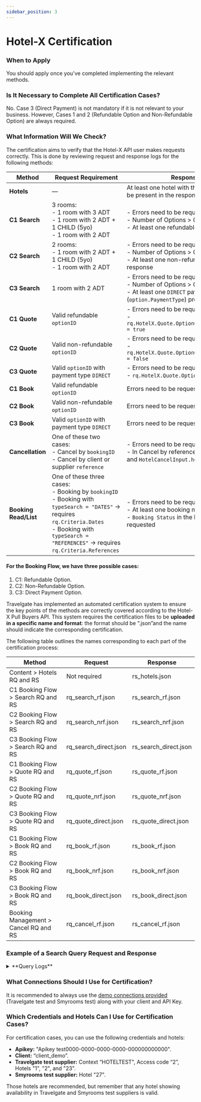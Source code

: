 ```yaml
---
sidebar_position: 3
---
```


# Hotel-X Certification

### When to Apply
You should apply once you've completed implementing the relevant methods.

### Is It Necessary to Complete All Certification Cases?
No. Case 3 (Direct Payment) is not mandatory if it is not relevant to your business. However, Cases 1 and 2 (Refundable Option and Non-Refundable Option) are always required.

### What Information Will We Check?
The certification aims to verify that the Hotel-X API user makes requests correctly. This is done by reviewing request and response logs for the following methods:


| Method       | Request Requirement                                                                 | Response Requirement                                                                 |
|--------------|--------------------------------------------------------------------------------------|--------------------------------------------------------------------------------------|
| **Hotels**   | —                                                                                    | At least one hotel with the requested `hotelCode` should be present in the response. |
| **C1 Search**| 3 rooms:&nbsp;<br />- 1 room with 3 ADT&nbsp;<br />- 1 room with 2 ADT + 1 CHILD (5yo)&nbsp;<br />- 1 room with 2 ADT&nbsp;<br /> | - Errors need to be requested in response but empty&nbsp;<br />- Number of Options > 0&nbsp;<br />- At least one refundable option present in response |
| **C2 Search**| 2 rooms:&nbsp;<br />- 1 room with 2 ADT + 1 CHILD (5yo)&nbsp;<br />- 1 room with 2 ADT&nbsp;<br /> | - Errors need to be requested in response but empty&nbsp;<br />- Number of Options > 0&nbsp;<br />- At least one non-refundable option present in response |
| **C3 Search**| 1 room with 2 ADT&nbsp;<br /> | - Errors need to be requested in response but empty&nbsp;<br />- Number of Options > 0&nbsp;<br />- At least one `DIRECT` payment type option (`option.PaymentType`) present in response |
| **C1 Quote** | Valid refundable `optionID`&nbsp;<br /> | - Errors need to be requested in response but empty&nbsp;<br />- `rq.HotelX.Quote.OptionQuote.CancelPolicy.Refundable = true` |
| **C2 Quote** | Valid non-refundable `optionID`&nbsp;<br /> | - Errors need to be requested in response but empty&nbsp;<br />- `rq.HotelX.Quote.OptionQuote.CancelPolicy.Refundable = false` |
| **C3 Quote** | Valid `optionID` with payment type `DIRECT`&nbsp;<br /> | - Errors need to be requested in response but empty&nbsp;<br />- `rq.HotelX.Quote.OptionQuote.PaymentType = DIRECT` |
| **C1 Book**  | Valid refundable `optionID`&nbsp;<br /> | Errors need to be requested in response but empty |
| **C2 Book**  | Valid non-refundable `optionID`&nbsp;<br /> | Errors need to be requested in response but empty |
| **C3 Book**  | Valid `optionID` with payment type `DIRECT`&nbsp;<br /> | Errors need to be requested in response but empty |
| **Cancellation** | One of these two cases:&nbsp;<br />- Cancel by `bookingID`&nbsp;<br />- Cancel by client or supplier `reference` &nbsp;<br /> | - Errors need to be requested in response but empty&nbsp;<br />- In Cancel by reference, `HotelCancelInput.reference` and `HotelCancelInput.hotelCode` should be requested |
| **Booking Read/List** | One of these three cases:&nbsp;<br />- Booking by `bookingID`&nbsp;<br />- Booking with `typeSearch = "DATES"` → requires `rq.Criteria.Dates`&nbsp;<br />- Booking with `typeSearch = "REFERENCES"` → requires `rq.Criteria.References`&nbsp;<br /> | - Errors need to be requested in response but empty&nbsp;<br />- At least one booking must be found in the response&nbsp;<br />- `Booking Status` in the booking object must be requested |


#### For the Booking Flow, we have three possible cases:
1. C1: Refundable Option.
2. C2: Non-Refundable Option.
3. C3: Direct Payment Option.

Travelgate has implemented an automated certification system to ensure the key points of the methods are correctly covered according to the Hotel-X Pull Buyers API. This system requires the certification files to be **uploaded in a specific name and format**: the format should be “.json”and the name should indicate the corresponding certification.

The following table outlines the names corresponding to each part of the certification process:

| Method                       | Request                  | Response              |
| ---------------------------- | ------------------------ | --------------------- |
| Content > Hotels RQ and RS   | Not required              | rs_hotels.json        |
| C1 Booking Flow > Search RQ and RS | rq_search_rf.json     | rs_search_rf.json     |
| C2 Booking Flow > Search RQ and RS | rq_search_nrf.json    | rs_search_nrf.json    |
| C3 Booking Flow > Search RQ and RS | rq_search_direct.json | rs_search_direct.json |
| C1 Booking Flow > Quote RQ and RS  | rq_quote_rf.json      | rs_quote_rf.json      |
| C2 Booking Flow > Quote RQ and RS  | rq_quote_nrf.json     | rs_quote_nrf.json     |
| C3 Booking Flow > Quote RQ and RS  | rq_quote_direct.json  | rs_quote_direct.json  |
| C1 Booking Flow > Book RQ and RS   | rq_book_rf.json       | rs_book_rf.json       |
| C2 Booking Flow > Book RQ and RS   | rq_book_nrf.json      | rs_book_nrf.json      |
| C3 Booking Flow > Book RQ and RS   | rq_book_direct.json   | rs_book_direct.json   |
| Booking Management > Cancel RQ and RS | rq_cancel_rf.json | rs_cancel_rf.json     |

### Example of a Search Query Request and Response

<details>
<summary>**Query Logs**</summary>
<div>
    Be sure to check our [**Hotel-X API Documentation**](/docs/apis/for-buyers/hotel-x-pull-buyers-api/booking-flow/search) for complete details and examples of queries and mutations.
</div>
<br></br>

<details>
<summary>Search Request</summary>

<details>
<summary>Search Query</summary>

```js
query (
	$criteriaSearch: HotelCriteriaSearchInput
	$settings: HotelSettingsInput
	$filterSearch: HotelXFilterSearchInput
) {
	hotelX {
		search(
			criteria: $criteriaSearch
			settings: $settings
			filterSearch: $filterSearch
		) {
			context
			options {
				id
				accessCode
				supplierCode
				hotelCode
				hotelName
				boardCode
				paymentType
				status
				occupancies {
					id
					paxes {
						age
					}
				}
				rooms {
					occupancyRefId
					code
					description
					refundable
					roomPrice {
						price {
							currency
							binding
							net
							gross
							exchange {
								currency
								rate
							}
						}
						breakdown {
							start
							end
							price {
								currency
								binding
								net
								gross
								exchange {
									currency
									rate
								}
								minimumSellingPrice
							}
						}
					}
					beds {
						type
						count
					}
					ratePlans {
						start
						end
						code
						name
					}
					promotions{
						start
						end
						code
						name
					}
				}
				price {
					currency
					binding
					net
					gross
					exchange {
						currency
						rate
					}
					minimumSellingPrice
					markups {
						channel
						currency
						binding
						net
						gross
						exchange {
							currency
							rate
						}
						rules {
							id
							name
							type
							value
						}
					}
				}
				supplements {
					start
					end
					code
					name
					description
					supplementType
					chargeType
					mandatory
					durationType
					quantity
					unit
					resort {
						code
						name
						description
					}
					price {
						currency
						binding
						net
						gross
						exchange {
							currency
							rate
						}
					}
				}
				surcharges {
					code
					chargeType
					description
					mandatory
					price {
						currency
						binding
						net
						gross
						exchange {
							currency
							rate
						}
						markups {
							channel
							currency
							binding
							net
							gross
							exchange {
								currency
								rate
							}
						}
					}
				}
				rateRules
				cancelPolicy {
					refundable
					cancelPenalties {
						deadline
						isCalculatedDeadline
						penaltyType
						currency
						value
					}
				}
				remarks
			}
			errors {
				code
				type
				description
			}
			warnings {
				code
				type
				description
			}
		}
	}
}
```
</details>


<details>
<summary>Search Request Variables</summary>



```js
{
  "criteriaSearch": {
    "checkIn": "2027-05-28",
    "checkOut": "2027-05-29",
    "occupancies": [
      {
        "paxes": [
          {
            "age": 30
          },
          {
            "age": 30
          }
        ]
      },
      {
        "paxes": [
          {
            "age": 30
          },
          {
            "age": 8
          }
        ]
      }
    ],
    "hotels": [
      "1"
    ],
    "currency": "EUR",
    "markets": [
      "ES"
    ],
    "language": "es",
    "nationality": "ES"
  },
  "settings": {
    "client": "client_demo",
    "context": "HOTELTEST",
    "testMode": true,
    "timeout": 25000
  },
  "filterSearch": {
    "access": {
      "includes": [
        "2"
      ]
    }
  }
}
```
</details>
</details>
<details>
<summary>Search Response</summary>


```js
{
  "data": {
    "hotelX": {
      "search": {
        "context": "HOTELTEST",
        "options": [
          {
            "id": "33!~|a0!~|b270528!~|c270529!~|d1!~|e14!~|f0!~|gES!~|hES!~|ies!~|jEUR!~|k0!~|l2!~|m1!~|n14!~|o0!~|p0!~|x30090856!~|rBARRF!~|sBARRF!~|rBARRF!~|sBARRF!~|M213!~|N0!~|Ofalse!~|PEUR!~|Q!~|R0!~|S!~|T!~|z1|30#30/30#8|1|2027-05-28|1|4247163|4247164|14|11|0!~|A5683!~|B5683!~|C30|30!~|EDouble Suite Deluxe!~|FDouble Suite Deluxe!~|G1!~|z2|30#30/30#8|1|2027-05-28|1|4247163|4247164|14|11|0!~|A5683!~|B5683!~|C30|8!~|EDouble Suite Deluxe!~|FDouble Suite Deluxe!~|G2!~|H1!~|I1|30#30/30#8|1|2027-05-28|1|4247163|4247164|14|11|0!~|J1!~|K1!~|L1!~|H2!~|IES!~|J1!~|K0!~|L1!~|H1!~|I2|30#30/30#8|1|2027-05-28|1|4247163|4247164|14|11|0!~|J1!~|K1!~|L2!~|H703!~|I1#3@#!~|J0!~|K1!~|L0!~|H708!~|I99b6129f-7356-417c-9977-1e22de1b674a!~|J0!~|K0!~|L0!~|tOK!~|uConnectors!~|v0!~|w!~|yPACKAGE!~|q!~|q0!~|y!~|",
            "accessCode": "2",
            "supplierCode": "HOTELTEST",
            "hotelCode": "1",
            "hotelName": "Hotel Test",
            "boardCode": "14",
            "paymentType": "MERCHANT",
            "status": "OK",
            "occupancies": [
              {
                "id": 1,
                "paxes": [
                  {
                    "age": 30
                  },
                  {
                    "age": 30
                  }
                ]
              },
              {
                "id": 2,
                "paxes": [
                  {
                    "age": 30
                  },
                  {
                    "age": 8
                  }
                ]
              }
            ],
            "rooms": [
              {
                "occupancyRefId": 1,
                "code": "5683",
                "description": "Double Suite Deluxe",
                "refundable": true,
                "roomPrice": {
                  "price": {
                    "currency": "EUR",
                    "binding": false,
                    "net": 122,
                    "gross": 122,
                    "exchange": {
                      "currency": "EUR",
                      "rate": 1
                    }
                  },
                  "breakdown": [
                    {
                      "start": "2027-05-28",
                      "end": "2027-05-29",
                      "price": {
                        "currency": "EUR",
                        "binding": false,
                        "net": 120,
                        "gross": 120,
                        "exchange": {
                          "currency": "EUR",
                          "rate": 1
                        },
                        "minimumSellingPrice": null
                      }
                    }
                  ]
                },
                "beds": null,
                "ratePlans": [
                  {
                    "start": null,
                    "end": null,
                    "code": "BARRF",
                    "name": "BAR TEST RF"
                  }
                ],
                "promotions": null
              },
              {
                "occupancyRefId": 2,
                "code": "5683",
                "description": "Double Suite Deluxe",
                "refundable": true,
                "roomPrice": {
                  "price": {
                    "currency": "EUR",
                    "binding": false,
                    "net": 91,
                    "gross": 91,
                    "exchange": {
                      "currency": "EUR",
                      "rate": 1
                    }
                  },
                  "breakdown": [
                    {
                      "start": "2027-05-28",
                      "end": "2027-05-29",
                      "price": {
                        "currency": "EUR",
                        "binding": false,
                        "net": 89,
                        "gross": 89,
                        "exchange": {
                          "currency": "EUR",
                          "rate": 1
                        },
                        "minimumSellingPrice": null
                      }
                    }
                  ]
                },
                "beds": null,
                "ratePlans": [
                  {
                    "start": null,
                    "end": null,
                    "code": "BARRF",
                    "name": "BAR TEST RF"
                  }
                ],
                "promotions": null
              }
            ],
            "price": {
              "currency": "EUR",
              "binding": false,
              "net": 213,
              "gross": 213,
              "exchange": {
                "currency": "EUR",
                "rate": 1
              },
              "minimumSellingPrice": null,
              "markups": null
            },
            "supplements": null,
            "surcharges": [
              {
                "code": "0",
                "chargeType": "INCLUDE",
                "description": "City",
                "mandatory": true,
                "price": {
                  "currency": "EUR",
                  "binding": true,
                  "net": 2,
                  "gross": 2,
                  "exchange": {
                    "currency": "EUR",
                    "rate": 1
                  },
                  "markups": null
                }
              },
              {
                "code": "0",
                "chargeType": "INCLUDE",
                "description": "City",
                "mandatory": true,
                "price": {
                  "currency": "EUR",
                  "binding": true,
                  "net": 2,
                  "gross": 2,
                  "exchange": {
                    "currency": "EUR",
                    "rate": 1
                  },
                  "markups": null
                }
              }
            ],
            "rateRules": [
              "PACKAGE"
            ],
            "cancelPolicy": {
              "refundable": true,
              "cancelPenalties": [
                {
                  "deadline": "2027-05-17T10:00:00Z",
                  "isCalculatedDeadline": false,
                  "penaltyType": "IMPORT",
                  "currency": "EUR",
                  "value": 202.35000000000002
                },
                {
                  "deadline": "2027-05-25T10:00:00Z",
                  "isCalculatedDeadline": false,
                  "penaltyType": "IMPORT",
                  "currency": "EUR",
                  "value": 213
                }
              ]
            },
            "remarks": null
          },
          {
            "id": "33!~|a0!~|b270528!~|c270529!~|d1!~|e14!~|f1!~|gES!~|hES!~|ies!~|jEUR!~|k0!~|l2!~|m1!~|n14!~|o0!~|p0!~|x30090856!~|rBARRF!~|sBARRF!~|rBARRF!~|sBARRF!~|M213!~|N0!~|Ofalse!~|PEUR!~|Q!~|R0!~|S!~|T!~|z1|30#30/30#8|1|2027-05-28|1|4247163|4247164|14|11|0!~|A5683!~|B5683!~|C30|30!~|EDouble Suite Deluxe!~|FDouble Suite Deluxe!~|G1!~|z2|30#30/30#8|1|2027-05-28|1|4247163|4247164|14|11|0!~|A5683!~|B5683!~|C30|8!~|EDouble Suite Deluxe!~|FDouble Suite Deluxe!~|G2!~|H1!~|I1|30#30/30#8|1|2027-05-28|1|4247163|4247164|14|11|0!~|J1!~|K1!~|L1!~|H2!~|IES!~|J1!~|K0!~|L1!~|H1!~|I2|30#30/30#8|1|2027-05-28|1|4247163|4247164|14|11|0!~|J1!~|K1!~|L2!~|H703!~|I1#3@#!~|J0!~|K1!~|L0!~|H708!~|I99b6129f-7356-417c-9977-1e22de1b674a!~|J0!~|K0!~|L0!~|tOK!~|uConnectors!~|v0!~|w!~|yPACKAGE!~|q!~|q0!~|y!~|",
            "accessCode": "2",
            "supplierCode": "HOTELTEST",
            "hotelCode": "1",
            "hotelName": "Hotel Test",
            "boardCode": "14",
            "paymentType": "DIRECT",
            "status": "OK",
            "occupancies": [
              {
                "id": 1,
                "paxes": [
                  {
                    "age": 30
                  },
                  {
                    "age": 30
                  }
                ]
              },
              {
                "id": 2,
                "paxes": [
                  {
                    "age": 30
                  },
                  {
                    "age": 8
                  }
                ]
              }
            ],
            "rooms": [
              {
                "occupancyRefId": 1,
                "code": "5683",
                "description": "Double Suite Deluxe",
                "refundable": true,
                "roomPrice": {
                  "price": {
                    "currency": "EUR",
                    "binding": false,
                    "net": 122,
                    "gross": 122,
                    "exchange": {
                      "currency": "EUR",
                      "rate": 1
                    }
                  },
                  "breakdown": [
                    {
                      "start": "2027-05-28",
                      "end": "2027-05-29",
                      "price": {
                        "currency": "EUR",
                        "binding": false,
                        "net": 120,
                        "gross": 120,
                        "exchange": {
                          "currency": "EUR",
                          "rate": 1
                        },
                        "minimumSellingPrice": null
                      }
                    }
                  ]
                },
                "beds": null,
                "ratePlans": [
                  {
                    "start": null,
                    "end": null,
                    "code": "BARRF",
                    "name": "BAR TEST RF"
                  }
                ],
                "promotions": null
              },
              {
                "occupancyRefId": 2,
                "code": "5683",
                "description": "Double Suite Deluxe",
                "refundable": true,
                "roomPrice": {
                  "price": {
                    "currency": "EUR",
                    "binding": false,
                    "net": 91,
                    "gross": 91,
                    "exchange": {
                      "currency": "EUR",
                      "rate": 1
                    }
                  },
                  "breakdown": [
                    {
                      "start": "2027-05-28",
                      "end": "2027-05-29",
                      "price": {
                        "currency": "EUR",
                        "binding": false,
                        "net": 89,
                        "gross": 89,
                        "exchange": {
                          "currency": "EUR",
                          "rate": 1
                        },
                        "minimumSellingPrice": null
                      }
                    }
                  ]
                },
                "beds": null,
                "ratePlans": [
                  {
                    "start": null,
                    "end": null,
                    "code": "BARRF",
                    "name": "BAR TEST RF"
                  }
                ],
                "promotions": null
              }
            ],
            "price": {
              "currency": "EUR",
              "binding": false,
              "net": 213,
              "gross": 213,
              "exchange": {
                "currency": "EUR",
                "rate": 1
              },
              "minimumSellingPrice": null,
              "markups": null
            },
            "supplements": null,
            "surcharges": [
              {
                "code": "0",
                "chargeType": "INCLUDE",
                "description": "City",
                "mandatory": true,
                "price": {
                  "currency": "EUR",
                  "binding": true,
                  "net": 2,
                  "gross": 2,
                  "exchange": {
                    "currency": "EUR",
                    "rate": 1
                  },
                  "markups": null
                }
              },
              {
                "code": "0",
                "chargeType": "INCLUDE",
                "description": "City",
                "mandatory": true,
                "price": {
                  "currency": "EUR",
                  "binding": true,
                  "net": 2,
                  "gross": 2,
                  "exchange": {
                    "currency": "EUR",
                    "rate": 1
                  },
                  "markups": null
                }
              }
            ],
            "rateRules": [
              "PACKAGE"
            ],
            "cancelPolicy": {
              "refundable": true,
              "cancelPenalties": [
                {
                  "deadline": "2027-05-17T10:00:00Z",
                  "isCalculatedDeadline": false,
                  "penaltyType": "IMPORT",
                  "currency": "EUR",
                  "value": 202.35000000000002
                },
                {
                  "deadline": "2027-05-25T10:00:00Z",
                  "isCalculatedDeadline": false,
                  "penaltyType": "IMPORT",
                  "currency": "EUR",
                  "value": 213
                }
              ]
            },
            "remarks": null
          }
        ],
        "errors": null,
        "warnings": null
      }
    }
  }
}
```


</details>
</details>

### What Connections Should I Use for Certification?
It is recommended to always use the [demo connections provided](/kb/connectivity-products/for-buyers/hotel-x/hotel-x-credentials) (Travelgate test and Smyrooms test) along with your client and API Key.

### Which Credentials and Hotels Can I Use for Certification Cases?
For certification cases, you can use the following credentials and hotels:
- **Apikey:** "Apikey test0000-0000-0000-0000-000000000000".
- **Client:** “client_demo”.
- **Travelgate test supplier:** Context “HOTELTEST", Access code “2”, Hotels "1", "2", and "23".
- **Smyrooms test supplier:** Hotel "27".

Those hotels are recommended, but remember that any hotel showing availability in Travelgate and Smyrooms test suppliers is valid.